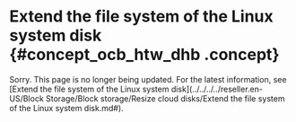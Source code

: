 # Extend the file system of the Linux system disk {#concept_ocb_htw_dhb .concept}

Sorry. This page is no longer being updated. For the latest information, see [Extend the file system of the Linux system disk](../../../../reseller.en-US/Block Storage/Block storage/Resize cloud disks/Extend the file system of the Linux system disk.md#).

